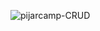 ![pijarcamp-CRUD](https://github.com/sandriirawan/pijarcamp/assets/80002249/128e4917-b059-4e2b-a22b-7f2edb57cfdc)
